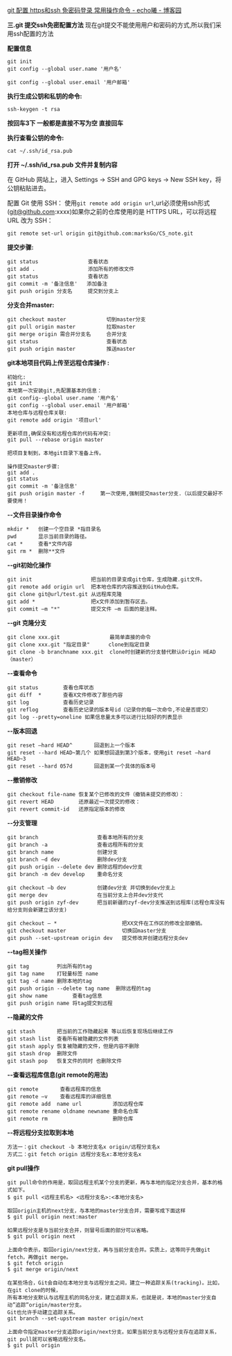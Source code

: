 [git 配置 https和ssh 免密码登录 常用操作命令 - echo曦 - 博客园](https://www.cnblogs.com/cxx8181602/p/11125539.html)

**三.git 提交ssh免密配置方法**
现在git提交不能使用用户和密码的方式,所以我们采用ssh配置的方法

**配置信息**

```
git init
git config --global user.name '用户名'

git config --global user.email '用户邮箱'
```

**执行生成公钥和私钥的命令:**

```
ssh-keygen -t rsa
```

**按回车3下   一般都是直接不写为空  直接回车**

**执行查看公钥的命令:**

```
cat ~/.ssh/id_rsa.pub
```
**打开 ~/.ssh/id_rsa.pub 文件并复制内容**

在 GitHub 网站上，进入 Settings -> SSH and GPG keys -> New SSH key，将公钥粘贴进去。

配置 Git 使用 SSH： 
使用`git remote add origin url`,url必须使用ssh形式(git@github.com:xxxx)如果你之前的仓库使用的是 HTTPS URL，可以将远程 URL 改为 SSH：
```
git remote set-url origin git@github.com:marksGo/CS_note.git
```

**提交步骤:**

```
git status                查看状态
git add .                 添加所有的修改文件
git status                查看状态
git commit -m '备注信息'   添加备注
git push origin 分支名     提交到分支上
```

**分支合并master:**

```
git checkout master             切到master分支
git pull origin master          拉取master
git merge origin 需合并分支名     合并分支
git status                      查看状态
git push origin master          推送master
```

**git本地项目代码上传至远程仓库操作 :**

```
初始化:
git init
本地第一次安装git,先配置基本的信息：
git config--global user.name '用户名'
git config --global user.email '用户邮箱'
本地仓库与远程仓库关联: 
git remote add origin '项目url' 

更新项目,确保没有和远程仓库的代码有冲突: 
git pull --rebase origin master 

把项目复制到，本地git目录下准备上传。 

操作提交master步骤: 
git add . 
git status 
git commit -m '备注信息' 
git push origin master -f     第一次使用,强制提交master分支.（以后提交最好不要使用！
```

**--文件目录操作命令**

```
mkdir *   创建一个空目录 *指目录名
pwd       显示当前目录的路径。
cat *     查看*文件内容
git rm *  删除**文件
```

**--git初始化操作**

```
git init                   把当前的目录变成git仓库，生成隐藏.git文件。
git remote add origin url  把本地仓库的内容推送到GitHub仓库。
git clone git@url/test.git 从远程库克隆
git add *                  把x文件添加到暂存区去。
git commit –m "*"          提交文件 –m 后面的是注释。
```

 **--git 克隆分支**

```
git clone xxx.git                最简单直接的命令
git clone xxx.git "指定目录"      clone到指定目录
git clone -b branchname xxx.git  clone时创建新的分支替代默认Origin HEAD（master）
```

**--查看命令**

```
git status        查看仓库状态
git diff  *       查看X文件修改了那些内容   
git log           查看历史记录
git reflog        查看历史记录的版本号id（记录你的每一次命令,不论是否提交）
git log --pretty=oneline 如果信息量太多可以进行比较好的列表显示
```

**--版本回退**

```
git reset –hard HEAD^       回退到上一个版本
git reset --hard HEAD~第几个 如果想回退到第3个版本，使用git reset –hard HEAD~3
git reset --hard 057d       回退到某一个具体的版本号
```

 **--撤销修改**

```
git checkout file-name 恢复某个已修改的文件（撤销未提交的修改）：
git revert HEAD        还原最近一次提交的修改：
git revert commit-id   还原指定版本的修改
```

**--分支管理**



```
git branch                   查看本地所有的分支
git branch -a                查看远程所有的分支
git branch name              创建分支
git branch –d dev            删除dev分支
git push origin --delete dev 删除远程的dev分支
git branch -m dev develop    重命名分支

git checkout –b dev          创建dev分支 并切换到dev分支上
git merge dev                在当前分支上合并dev分支代
git push origin zyf-dev      把当前新疆的zyf-dev分支推送到远程库(远程仓库没有给分支则会新建立该分支)
 
git checkout — *                     把XX文件在工作区的修改全部撤销。
git checkout master                  切换回master分支
git push --set-upstream origin dev   提交修改并创建远程分支dev
```



**--tag相关操作**



```
git tag         列出所有的tag
git tag name    打轻量标签 name
git tag -d name 删除本地的tag
git push origin --delete tag name  删除远程的tag
git show name        查看tag信息
git push origin name 将tag提交到远程
```



**--隐藏的文件**

```
git stash       把当前的工作隐藏起来 等以后恢复现场后继续工作
git stash list  查看所有被隐藏的文件列表
git stash apply 恢复被隐藏的文件，但是内容不删除
git stash drop  删除文件
git stash pop   恢复文件的同时 也删除文件
```

**--查看远程库信息(git remote的用法)**

```
git remote       查看远程库的信息
git remote –v    查看远程库的详细信息
git remote add  name url          添加远程仓库
git remote rename oldname newname 重命名仓库
git remote rm                     删除仓库
```

**--将远程分支拉取到本地**

```
方法一：git checkout -b 本地分支名x origin/远程分支名x
方式二：git fetch origin 远程分支名x:本地分支名x
```

**git pull操作**

```
git pull命令的作用是，取回远程主机某个分支的更新，再与本地的指定分支合并，基本的格式如下。
$ git pull <远程主机名> <远程分支名>:<本地分支名>
  
取回origin主机的next分支，与本地的master分支合并，需要写成下面这样
$ git pull origin next:master
  
如果远程分支是与当前分支合并，则冒号后面的部分可以省略。
$ git pull origin next
  
上面命令表示，取回origin/next分支，再与当前分支合并。实质上，这等同于先做git fetch，再做git merge。
$ git fetch origin
$ git merge origin/next
 
在某些场合，Git会自动在本地分支与远程分支之间，建立一种追踪关系(tracking)。比如，在git clone的时候，
所有本地分支默认与远程主机的同名分支，建立追踪关系，也就是说，本地的master分支自动”追踪”origin/master分支。
Git也允许手动建立追踪关系。
git branch --set-upstream master origin/next

上面命令指定master分支追踪origin/next分支。如果当前分支与远程分支存在追踪关系，git pull就可以省略远程分支名。
$ git pull origin
```
